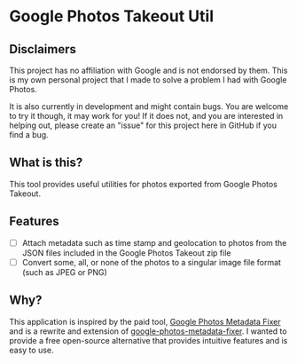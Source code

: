 # Google Photos Takeout Util

## Disclaimers

This project has no affiliation with Google and is not endorsed by them. This is my own personal project that I made to solve a problem I had with Google Photos.

It is also currently in development and might contain bugs. You are welcome to try it though, it may work for you! If it does not, and you are interested in helping out, please create an "issue" for this project here in GitHub if you find a bug.

## What is this?

This tool provides useful utilities for photos exported from Google Photos Takeout.

## Features

- [ ] Attach metadata such as time stamp and geolocation to photos from the JSON files included in the Google Photos Takeout zip file
- [ ] Convert some, all, or none of the photos to a singular image file format (such as JPEG or PNG)

## Why?

This application is inspired by the paid tool, [Google Photos Metadata Fixer](https://metadatafixer.com/) and is a rewrite and extension of [google-photos-metadata-fixer](https://github.com/joshua-holmes/google-photos-metadata-fix). I wanted to provide a free open-source alternative that provides intuitive features and is easy to use.
